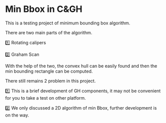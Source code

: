 # Min Bbox in C&GH

This is a testing project of minimum bounding box algorithm.

There are two main parts of the algorithm.

:one: Rotating calipers

:two: Graham Scan

With the help of the two, the convex hull can be easily found and then the min bounding rectangle can be computed.

There still remains 2 problem in this project.

:one: This is a brief development of GH components, it may not be convenient for you to take a test on other platform.

:two: We only discussed a 2D algorithm of min Bbox, further development is on the way.
